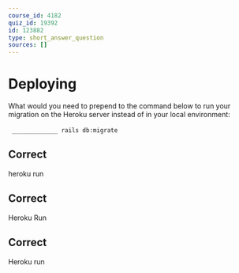 ```yaml
---
course_id: 4182
quiz_id: 19392
id: 123882
type: short_answer_question
sources: []
---
```


# Deploying

What would you need to prepend to the command below to run your migration on the
Heroku server instead of in your local environment:

` _____________ rails db:migrate`&nbsp;

## Correct

heroku run

## Correct

Heroku Run

## Correct

Heroku run
